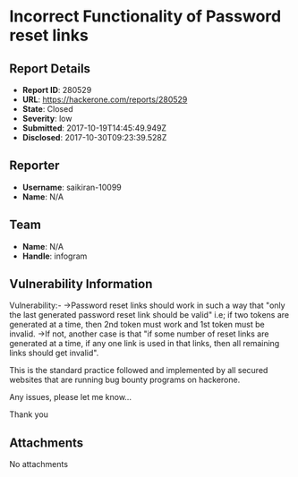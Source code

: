 # Incorrect Functionality of Password reset links

## Report Details
- **Report ID**: 280529
- **URL**: https://hackerone.com/reports/280529
- **State**: Closed
- **Severity**: low
- **Submitted**: 2017-10-19T14:45:49.949Z
- **Disclosed**: 2017-10-30T09:23:39.528Z

## Reporter
- **Username**: saikiran-10099
- **Name**: N/A

## Team
- **Name**: N/A
- **Handle**: infogram

## Vulnerability Information
Vulnerability:-
->Password reset links should work in such a way that "only the last generated password reset link should be valid" i.e; if two tokens are generated at a time, then 2nd token must work and 1st token must be invalid.
->If not, another case is that "if some number of reset links are generated at a time, if any one link is used in that links, then all remaining links should get invalid".

This is the standard practice followed and implemented by all secured websites that are running bug bounty programs on hackerone.

Any issues, please let me know...

Thank you 

## Attachments
No attachments
